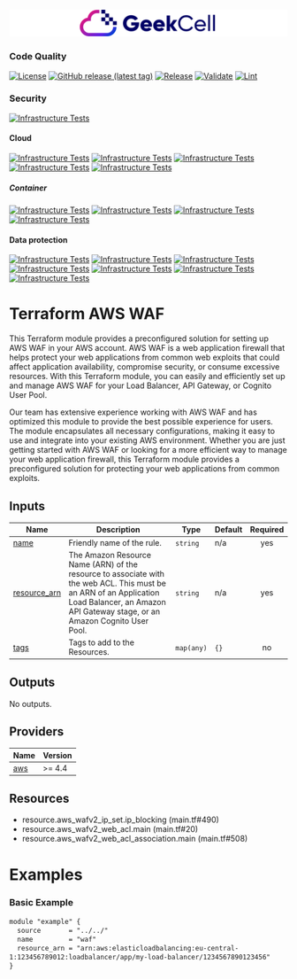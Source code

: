 <!-- BEGIN_TF_DOCS -->
[![Geek Cell GmbH](https://raw.githubusercontent.com/geekcell/template-terraform-module/main/docs/assets/logo.svg)](https://www.geekcell.io/)

### Code Quality
[![License](https://img.shields.io/github/license/geekcell/terraform-aws-waf)](https://github.com/geekcell/terraform-aws-waf/blob/master/LICENSE)
[![GitHub release (latest tag)](https://img.shields.io/github/v/release/geekcell/terraform-aws-waf?logo=github&sort=semver)](https://github.com/geekcell/terraform-aws-waf/releases)
[![Release](https://github.com/geekcell/terraform-aws-waf/actions/workflows/release.yaml/badge.svg)](https://github.com/geekcell/terraform-aws-waf/actions/workflows/release.yaml)
[![Validate](https://github.com/geekcell/terraform-aws-waf/actions/workflows/validate.yaml/badge.svg)](https://github.com/geekcell/terraform-aws-waf/actions/workflows/validate.yaml)
[![Lint](https://github.com/geekcell/terraform-aws-waf/actions/workflows/linter.yaml/badge.svg)](https://github.com/geekcell/terraform-aws-waf/actions/workflows/linter.yaml)

### Security
[![Infrastructure Tests](https://www.bridgecrew.cloud/badges/github/geekcell/terraform-aws-waf/general)](https://www.bridgecrew.cloud/link/badge?vcs=github&fullRepo=geekcell%2Fterraform-aws-waf&benchmark=INFRASTRUCTURE+SECURITY)

#### Cloud
[![Infrastructure Tests](https://www.bridgecrew.cloud/badges/github/geekcell/terraform-aws-waf/cis_aws)](https://www.bridgecrew.cloud/link/badge?vcs=github&fullRepo=geekcell%2Fterraform-aws-waf&benchmark=CIS+AWS+V1.2)
[![Infrastructure Tests](https://www.bridgecrew.cloud/badges/github/geekcell/terraform-aws-waf/cis_aws_13)](https://www.bridgecrew.cloud/link/badge?vcs=github&fullRepo=geekcell%2Fterraform-aws-waf&benchmark=CIS+AWS+V1.3)
[![Infrastructure Tests](https://www.bridgecrew.cloud/badges/github/geekcell/terraform-aws-waf/cis_azure)](https://www.bridgecrew.cloud/link/badge?vcs=github&fullRepo=geekcell%2Fterraform-aws-waf&benchmark=CIS+AZURE+V1.1)
[![Infrastructure Tests](https://www.bridgecrew.cloud/badges/github/geekcell/terraform-aws-waf/cis_azure_13)](https://www.bridgecrew.cloud/link/badge?vcs=github&fullRepo=geekcell%2Fterraform-aws-waf&benchmark=CIS+AZURE+V1.3)
[![Infrastructure Tests](https://www.bridgecrew.cloud/badges/github/geekcell/terraform-aws-waf/cis_gcp)](https://www.bridgecrew.cloud/link/badge?vcs=github&fullRepo=geekcell%2Fterraform-aws-waf&benchmark=CIS+GCP+V1.1)

##### Container
[![Infrastructure Tests](https://www.bridgecrew.cloud/badges/github/geekcell/terraform-aws-waf/cis_kubernetes_16)](https://www.bridgecrew.cloud/link/badge?vcs=github&fullRepo=geekcell%2Fterraform-aws-waf&benchmark=CIS+KUBERNETES+V1.6)
[![Infrastructure Tests](https://www.bridgecrew.cloud/badges/github/geekcell/terraform-aws-waf/cis_eks_11)](https://www.bridgecrew.cloud/link/badge?vcs=github&fullRepo=geekcell%2Fterraform-aws-waf&benchmark=CIS+EKS+V1.1)
[![Infrastructure Tests](https://www.bridgecrew.cloud/badges/github/geekcell/terraform-aws-waf/cis_gke_11)](https://www.bridgecrew.cloud/link/badge?vcs=github&fullRepo=geekcell%2Fterraform-aws-waf&benchmark=CIS+GKE+V1.1)
[![Infrastructure Tests](https://www.bridgecrew.cloud/badges/github/geekcell/terraform-aws-waf/cis_kubernetes)](https://www.bridgecrew.cloud/link/badge?vcs=github&fullRepo=geekcell%2Fterraform-aws-waf&benchmark=CIS+KUBERNETES+V1.5)

#### Data protection
[![Infrastructure Tests](https://www.bridgecrew.cloud/badges/github/geekcell/terraform-aws-waf/soc2)](https://www.bridgecrew.cloud/link/badge?vcs=github&fullRepo=geekcell%2Fterraform-aws-waf&benchmark=SOC2)
[![Infrastructure Tests](https://www.bridgecrew.cloud/badges/github/geekcell/terraform-aws-waf/pci)](https://www.bridgecrew.cloud/link/badge?vcs=github&fullRepo=geekcell%2Fterraform-aws-waf&benchmark=PCI-DSS+V3.2)
[![Infrastructure Tests](https://www.bridgecrew.cloud/badges/github/geekcell/terraform-aws-waf/pci_dss_v321)](https://www.bridgecrew.cloud/link/badge?vcs=github&fullRepo=geekcell%2Fterraform-aws-waf&benchmark=PCI-DSS+V3.2.1)
[![Infrastructure Tests](https://www.bridgecrew.cloud/badges/github/geekcell/terraform-aws-waf/iso)](https://www.bridgecrew.cloud/link/badge?vcs=github&fullRepo=geekcell%2Fterraform-aws-waf&benchmark=ISO27001)
[![Infrastructure Tests](https://www.bridgecrew.cloud/badges/github/geekcell/terraform-aws-waf/nist)](https://www.bridgecrew.cloud/link/badge?vcs=github&fullRepo=geekcell%2Fterraform-aws-waf&benchmark=NIST-800-53)
[![Infrastructure Tests](https://www.bridgecrew.cloud/badges/github/geekcell/terraform-aws-waf/hipaa)](https://www.bridgecrew.cloud/link/badge?vcs=github&fullRepo=geekcell%2Fterraform-aws-waf&benchmark=HIPAA)
[![Infrastructure Tests](https://www.bridgecrew.cloud/badges/github/geekcell/terraform-aws-waf/fedramp_moderate)](https://www.bridgecrew.cloud/link/badge?vcs=github&fullRepo=geekcell%2Fterraform-aws-waf&benchmark=FEDRAMP+%28MODERATE%29)

# Terraform AWS WAF

This Terraform module provides a preconfigured solution for setting up
AWS WAF in your AWS account. AWS WAF is a web application firewall that
helps protect your web applications from common web exploits that could
affect application availability, compromise security, or consume excessive
resources. With this Terraform module, you can easily and efficiently set
up and manage AWS WAF for your Load Balancer, API Gateway, or Cognito
User Pool.

Our team has extensive experience working with AWS WAF and has optimized
this module to provide the best possible experience for users. The module
 encapsulates all necessary configurations, making it easy to use and
integrate into your existing AWS environment. Whether you are just getting
started with AWS WAF or looking for a more efficient way to manage your
web application firewall, this Terraform module provides a preconfigured
solution for protecting your web applications from common exploits.

## Inputs

| Name | Description | Type | Default | Required |
|------|-------------|------|---------|:--------:|
| <a name="input_name"></a> [name](#input\_name) | Friendly name of the rule. | `string` | n/a | yes |
| <a name="input_resource_arn"></a> [resource\_arn](#input\_resource\_arn) | The Amazon Resource Name (ARN) of the resource to associate with the web ACL. This must be an ARN of an Application Load Balancer, an Amazon API Gateway stage, or an Amazon Cognito User Pool. | `string` | n/a | yes |
| <a name="input_tags"></a> [tags](#input\_tags) | Tags to add to the Resources. | `map(any)` | `{}` | no |

## Outputs

No outputs.

## Providers

| Name | Version |
|------|---------|
| <a name="provider_aws"></a> [aws](#provider\_aws) | >= 4.4 |

## Resources

- resource.aws_wafv2_ip_set.ip_blocking (main.tf#490)
- resource.aws_wafv2_web_acl.main (main.tf#20)
- resource.aws_wafv2_web_acl_association.main (main.tf#508)

# Examples
### Basic Example
```hcl
module "example" {
  source       = "../../"
  name         = "waf"
  resource_arn = "arn:aws:elasticloadbalancing:eu-central-1:123456789012:loadbalancer/app/my-load-balancer/1234567890123456"
}
```
<!-- END_TF_DOCS -->
